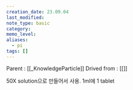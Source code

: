 ```yaml
---
creation_date: 23.09.04
last_modified: 
note_type: basic
category: 
memo_level: 
aliases:
  - pi
tags: []
---
```


Parent : [[_KnowledgeParticle]]
Drived from : [[]]

50X solution으로 만들어서 사용.
1ml에 1 tablet